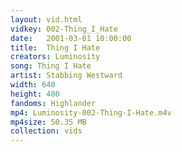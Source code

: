 ```yaml
---
layout: vid.html
vidkey: 002-Thing_I_Hate
date:   2001-03-01 10:00:00
title:  Thing I Hate
creators: Luminosity
song: Thing I Hate
artist: Stabbing Westward
width: 640
height: 480
fandoms: Highlander
mp4: Luminosity-002-Thing-I-Hate.m4v
mp4size: 50.35 MB
collection: vids
---
```


  <div>
  
  </div>
  